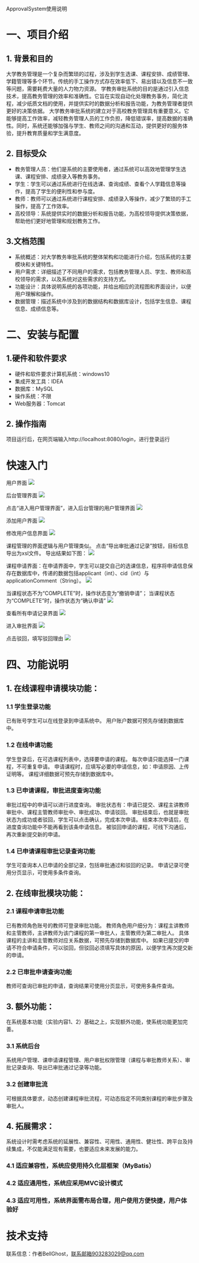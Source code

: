 ApprovalSystem使用说明

# 一、项目介绍
## 1. 背景和目的
大学教务管理是一个复杂而繁琐的过程，涉及到学生选课、课程安排、成绩管理、学籍管理等多个环节。传统的手工操作方式存在效率低下、易出错以及信息不一致等问题，需要耗费大量的人力物力资源。
学教务审批系统的目的是通过引入信息技术，提高教务管理的效率和准确性。它旨在实现自动化处理教务事务，简化流程，减少纸质文档的使用，并提供实时的数据分析和报告功能，为教务管理者提供更好的决策依据。
大学教务审批系统的建立对于高校教务管理具有重要意义。它能够提高工作效率，减轻教务管理人员的工作负担，降低错误率，提高数据的准确性。同时，系统还能够加强与学生、教师之间的沟通和互动，提供更好的服务体验，提升教育质量和学生满意度。
## 2. 目标受众
- 教务管理人员：他们是系统的主要使用者，通过系统可以高效地管理学生选课、课程安排、成绩录入等教务事务。
- 学生：学生可以通过系统进行在线选课、查询成绩、查看个人学籍信息等操作，提高了学生的便利性和参与度。
- 教师：教师可以通过系统进行课程安排、成绩录入等操作，减少了繁琐的手工操作，提高了工作效率。
- 高校领导：系统提供实时的数据分析和报告功能，为高校领导提供决策依据，帮助他们更好地管理和规划教务工作。
## 3.文档范围
- 系统概述：对大学教务审批系统的整体架构和功能进行介绍，包括系统的主要模块和关键特性。
- 用户需求：详细描述了不同用户的需求，包括教务管理人员、学生、教师和高校领导的需求，以及系统对这些需求的支持方式。
- 功能设计：具体说明系统的各项功能，并给出相应的流程图和界面设计，以便用户理解和操作。
- 数据管理：描述系统中涉及到的数据结构和数据库设计，包括学生信息、课程信息、成绩信息等。
# 二、安装与配置
## 1.硬件和软件要求
- 硬件和软件要求计算机系统：windows10
- 集成开发工具：IDEA
- 数据库：MySQL
- 操作系统：不限
- Web服务器：Tomcat
## 2. 操作指南
项目运行后，在网页端输入http://localhost:8080/login，进行登录运行
# 快速入门
用户界面
![](img/p1.png) 

后台管理界面
![](img/p2.png)
 
点击“进入用户管理界面”，进入后台管理的用户管理界面
![](img/p3.png)

添加用户界面
![](img/p4.png)

修改用户信息界面
![](img/p5.png)

课程管理的界面逻辑与用户管理类似。
点击“导出审批通过记录”按钮，目标信息导出为xsl文件。
导出结果如下图：
![](img/p6.png)

课程申请界面：在申请界面中，学生可以提交自己的选课信息，程序将申请信息保存在数据库中，传递的数据包括applicant（int）、cid（int）与applicationComment（String）。
![](img/p7.png)

当课程状态不为“COMPLETE”时，操作状态变为“撤销申请”；
当课程状态为“COMPLETE”时，操作状态为“确认申请”
![](img/p7.png)

查看所有申请记录界面
![](img/p8.png)

进入审批界面
![](img/p9.png)

点击驳回，填写驳回理由
![](img/p10.png)

# 四、功能说明
## 1.	在线课程申请模块功能：
### 1.1	学生登录功能
已有账号学生可以在线登录到申请系统中。
用户账户数据可预先存储到数据库中。
### 1.2	在线申请功能
学生登录后，在可选课程列表中，选择要申请的课程。
每次申请只能选择一门课程，不可重复申请。
申请课程时，应填写必要的申请信息，如：申请原因、上传证明等。
课程详细数据可预先存储到数据库中。
### 1.3	已申请课程，审批进度查询功能
审批过程中的申请可以进行进度查询。
审批状态有：申请已提交、课程主讲教师审批中、课程主管教师审批中、审批成功、申请驳回。
审批结束后，也就是审批状态为成功或者驳回，学生可以点击确认，完成本次申请。
结束本次申请后，在进度查询功能中不能再看到该条申请信息。
被驳回申请的课程，可线下沟通后，再次重新提交新的申请。
### 1.4	已申请课程审批记录查询功能
学生可查询本人已申请的全部记录，包括审批通过和驳回的记录。
申请记录可使用分页显示，可使用多条件查询。
## 2.	在线审批模块功能：
### 2.1	课程申请审批功能
已有教师角色账号的教师可登录审批功能。
教师角色用户细分为：课程主讲教师和主管教师，主讲教师为该门课程的第一审批人，主管教师为第二审批人。
具体课程的主讲和主管教师对应关系数据，可预先存储到数据库中。
如果已提交的申请不符合申请条件，可以驳回，但驳回必须填写具体的原因，以便学生再次提交新的申请。
### 2.2	已审批申请查询功能
教师可查询已审批的申请，查询结果可使用分页显示，可使用多条件查询。
## 3.	额外功能：
在系统基本功能（实验内容1、2）基础之上，实现额外功能，使系统功能更加完善。
### 3.1	系统后台
系统用户管理、课申请课程管理、用户审批权限管理（课程与审批教师关系）、审批记录查询、导出已审批通过记录等功能。
### 3.2	创建审批流
可根据具体要求，动态创建课程审批流程，可动态指定不同类别课程的审批步骤及审批人。
## 4.	拓展需求：
系统设计时需考虑系统的延展性、兼容性、可用性、通用性、健壮性、跨平台及持续集成，不仅能满足现有需要，也要适应未来发展的能力。
### 4.1 适应兼容性，系统应使用持久化层框架（MyBatis）
### 4.2 适应通用性，系统应采用MVC设计模式
### 4.3 适应可用性，系统界面需布局合理，用户使用方便快捷，用户体验好

# 技术支持
  联系信息：作者BellGhost，联系邮箱903283029@qq.com

